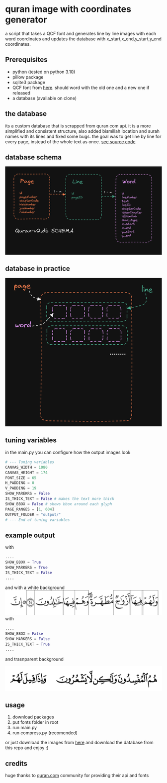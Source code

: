 # quran image with coordinates generator

a script that takes a QCF font and generates line by line images with each word coordinates and updates the database with x_start,x_end,y_start,y_end coordinates.

## Prerequisites

- python (tested on python 3.10)
- pillow package
- sqlite3 package
- QCF font from [here](https://github.com/quran/quran.com-frontend-next/tree/master/public/fonts/quran/hafs/v2/ttf). should word with the old one and a new one if released
- a database (available on clone)

## the database

its a custom database that is scrapped from quran com api. it is a more simplified and consistent structure, also added bismillah location and surah names with its lines and fixed some bugs.
the goal was to get line by line for every page, instead of the whole text as once. [see source code](https://github.com/fai9al7dad/quran-starter-api/tree/Main/src/utils)

## database schema

![database schema](/images/readme/quran_schema.png "database schema")

## database in practice

![database in practice](/images/readme/database_in_practice.png "database in practice")

## tuning variables

in the main.py you can configure how the output images look

```python
# --- Tuning variables
CANVAS_WIDTH = 1080
CANVAS_HEIGHT = 174
FONT_SIZE = 65
H_PADDING = 0
V_PADDING = 19
SHOW_MAREKRS = False
IS_THICK_TEXT = False # makes the text more thick
SHOW_BBOX = False # shows bbox around each glyph
PAGE_RANGES = [1, 604]
OUTPUT_FOLDER = "output/"
# --- End of tuning variables
```

## example output

with

```python
....
SHOW_BBOX = True
SHOW_MARKERS = True
IS_THICK_TEXT = False
....
```

and with a white background
![output example 1](/images/readme/output.png "output example 1")
with

```python
....
SHOW_BBOX = False
SHOW_MARKERS = False
IS_THICK_TEXT = True
....
```

and trasnparent background

![output example 2](/images/readme/output_2.png "output example 2")

## usage

1. download packages
2. put fonts folder in root
3. run main.py
4. run compress.py (recomended)

or just download the images from [here](https://drive.google.com/drive/folders/1EGmE-mihzC7pLilGA6_NCvdJQb2sXiiS?usp=share_link) and download the database from this repo and enjoy :)

## credits

huge thanks to [quran.com](https://github.com/quran) community for providing their api and fonts
